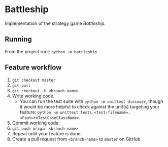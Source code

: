 # Battleship
Implementation of the strategy game *Battleship*.

## Running
From the project root: ``python -m battleship``

## Feature workflow
1. ``git checkout master``
2. ``git pull``
3. ``git checkout -b <branch-name>``
4. Write working code.
   - You can run the test suite with ``python -m unittest discover``, though it would be more helpful to check against the unit(s) targeting your feature: ``python -m unittest tests.<test-filename>.<FeatureTestCaseClassName>``.
5. Commit working code.
6. ``git push origin <branch-name>``
7. Repeat until your feature is done.
8. Create a pull request from ``<branch-name>`` to ``master`` on GitHub.